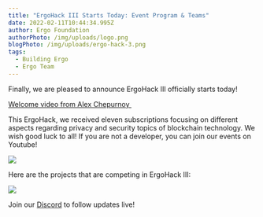 ```yaml
---
title: "ErgoHack III Starts Today: Event Program & Teams"
date: 2022-02-11T10:44:34.995Z
author: Ergo Foundation
authorPhoto: /img/uploads/logo.png
blogPhoto: /img/uploads/ergo-hack-3.png
tags:
  - Building Ergo
  - Ergo Team
---
```

<!--StartFragment-->

Finally, we are pleased to announce ErgoHack III officially starts today!



[Welcome video from Alex Chepurnoy ](https://www.youtube.com/watch?v=XomqYgLDfHg)



This ErgoHack, we received eleven subscriptions focusing on different aspects regarding privacy and security topics of blockchain technology. We wish good luck to all! If you are not a developer, you can join our events on Youtube!

![](https://lh3.googleusercontent.com/QswEvOou3zDgRPctcMKIcSkDclRpjf8cF7kT3-4j1IywAp4JOXUDJkC4wX5IXcivMEylBaH9NYHlPly4fdoo8V1Px7FdHpiUsiGIs4f7u3Xwd4blyXJE4Cz0iXRZ7_oK12H3p6q-)



Here are the projects that are competing in ErgoHack III:



![](https://lh5.googleusercontent.com/8WLERiAoQicLva0YL0DlMPshXrNtuK04CJ560C3BVPYYoe07PbCxOB0Tl1_tyoS3X3fPiUBO4hXoSGzVq_xXiSy0Iw_MK0OaTjjpSX8xTkpg7Ugn6Vj736lww24udFZDR8qzzU-c)



Join our [Discord](https://discord.gg/pdZ3rKkd) to follow updates live!



<!--EndFragment-->